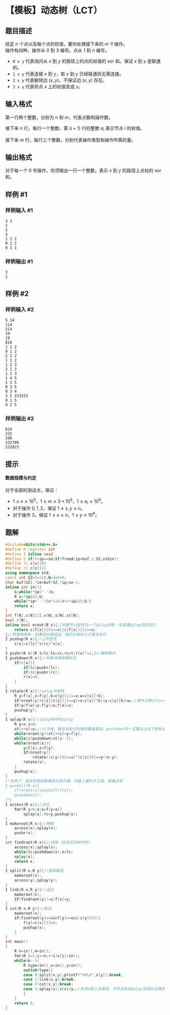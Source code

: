 # 【模板】动态树（LCT）

## 题目描述

给定 $n$ 个点以及每个点的权值，要你处理接下来的 $m$ 个操作。  
操作有四种，操作从 $0$ 到 $3$ 编号。点从 $1$ 到 $n$ 编号。


- `0 x y` 代表询问从 $x$ 到 $y$ 的路径上的点的权值的 $\text{xor}$ 和。保证 $x$ 到 $y$ 是联通的。
- `1 x y` 代表连接 $x$ 到 $y$，若 $x$ 到 $y$ 已经联通则无需连接。
- `2 x y` 代表删除边 $(x,y)$，不保证边 $(x,y)$ 存在。
- `3 x y` 代表将点 $x$ 上的权值变成 $y$。

## 输入格式

第一行两个整数，分别为 $n$ 和 $m$，代表点数和操作数。

接下来 $n$ 行，每行一个整数，第 $(i + 1)$ 行的整数 $a_i$ 表示节点 $i$ 的权值。

接下来 $m$ 行，每行三个整数，分别代表操作类型和操作所需的量。

## 输出格式

对于每一个 $0$ 号操作，你须输出一行一个整数，表示 $x$ 到 $y$ 的路径上点权的 $\text{xor}$ 和。

## 样例 #1

### 样例输入 #1

```
3 3 
1
2
3
1 1 2
0 1 2 
0 1 1
```

### 样例输出 #1

```
3
1
```

## 样例 #2

### 样例输入 #2

```
5 14
114
514
19
19
810
1 1 2
0 1 2
2 1 2
1 1 2
1 2 3
2 1 3
1 1 3
1 4 5
1 2 5
0 3 5
0 3 4
3 5 233333
0 1 5
0 2 5
```

### 样例输出 #2

```
624
315
296
232709
232823
```

## 提示

#### 数据规模与约定

对于全部的测试点，保证：
- $1 \leq n \leq 10^5$，$1 \leq m \leq 3 \times 10^5$，$1 \leq a_i \leq 10^9$。
- 对于操作 $0, 1, 2$，保证 $1 \leq x, y \leq n$。
- 对于操作 $3$，保证 $1 \leq x \leq n$，$1 \leq y \leq 10^9$。

## 题解
```cpp
#include<bits/stdc++.h>
#define R register int
#define I inline void
#define G if(++ip==ie)if(fread(ip=buf,1,SZ,stdin))
#define lc c[x][0]
#define rc c[x][1]
using namespace std;
const int SZ=1<<19,N=3e5+9;
char buf[SZ],*ie=buf+SZ,*ip=ie-1;
inline int in(){
	G;while(*ip<'-')G;
	R x=*ip&15;G;
	while(*ip>'-'){x*=10;x+=*ip&15;G;}
	return x;
}
int f[N],c[N][2],v[N],s[N],st[N];
bool r[N];
inline bool nroot(R x){//判断节点是否为一个Splay的根（与普通Splay的区别1）
	return c[f[x]][0]==x||c[f[x]][1]==x;
}//原理很简单，如果连的是轻边，他的父亲的儿子里没有它
I pushup(R x){//上传信息
	s[x]=s[lc]^s[rc]^v[x];
}
I pushr(R x){R t=lc;lc=rc;rc=t;r[x]^=1;}//翻转操作
I pushdown(R x){//判断并释放懒标记
	if(r[x]){
		if(lc)pushr(lc);
		if(rc)pushr(rc);
		r[x]=0;
	}
}
I rotate(R x){//splay中旋转
	R y=f[x],z=f[y],k=c[y][1]==x,w=c[x][!k];
	if(nroot(y))c[z][c[z][1]==y]=x;c[x][!k]=y;c[y][k]=w;//额外注意if(nroot(y))语句，此处不判断会引起致命错误（与普通Splay的区别2）
	if(w)f[w]=y;f[y]=x;f[x]=z;
	pushup(y);
}
I splay(R x){//splay树中的splay
	R y=x,z=0;
	st[++z]=y;//st为栈，暂存当前点到根的整条路径，pushdown时一定要从上往下放标记（与普通Splay的区别4）
	while(nroot(y))st[++z]=y=f[y];
	while(z)pushdown(st[z--]);
	while(nroot(x)){
		y=f[x];z=f[y];
		if(nroot(y))
			rotate((c[y][0]==x)^(c[z][0]==y)?x:y);
		rotate(x);
	}
	pushup(x);
}
/*当然了，其实利用函数堆栈也很方便，代替上面的手工栈，就像这样
I pushall(R x){
	if(nroot(x))pushall(f[x]);
	pushdown(x);
}*/
I access(R x){//访问
	for(R y=0;x;x=f[y=x])
		splay(x),rc=y,pushup(x);
}
I makeroot(R x){//换根
	access(x);splay(x);
	pushr(x);
}
int findroot(R x){//找根（在真实的树中的）
	access(x);splay(x);
	while(lc)pushdown(x),x=lc;
	splay(x);
	return x;
}
I split(R x,R y){//提取路径
	makeroot(x);
	access(y);splay(y);
}
I link(R x,R y){//连边
	makeroot(x);
	if(findroot(y)!=x)f[x]=y;
}
I cut(R x,R y){//断边
	makeroot(x);
	if(findroot(y)==x&&f[y]==x&&!c[y][0]){
		f[y]=c[x][1]=0;
		pushup(x);
	}
}
int main()
{
	R n=in(),m=in();
	for(R i=1;i<=n;++i)v[i]=in();
	while(m--){
		R type=in(),x=in(),y=in();
		switch(type){
		case 0:split(x,y);printf("%d\n",s[y]);break;
		case 1:link(x,y);break;
		case 2:cut(x,y);break;
		case 3:splay(x);v[x]=y;//先把x转上去再改，不然会影响Splay信息的正确性
		}
	}
	return 0;
}
```